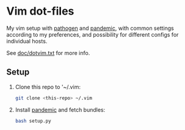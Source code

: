 # Vim dot-files

My vim setup with [pathogen] and [pandemic], with common settings according to
my preferences, and possibility for different configs for individual hosts.

See [doc/dotvim.txt] for more info.

## Setup

1. Clone this repo to '~/.vim:
   ```bash
   git clone <this-repo> ~/.vim
   ```
2. Install [pandemic] and fetch bundles:
   ```bash
   bash setup.py
   ```

  [doc/dotvim.txt]: ./doc/dotvim.txt
  [pathogen]: https://github.com/tpope/vim-pathogen
  [pandemic]: https://github.com/jwcxz/vim-pandemic
